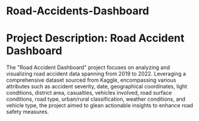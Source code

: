 # Road-Accidents-Dashboard
# Project Description: Road Accident Dashboard

The "Road Accident Dashboard" project focuses on analyzing and visualizing road accident data spanning from 2019 to 2022. Leveraging a comprehensive dataset sourced from Kaggle, encompassing various attributes such as accident severity, date, geographical coordinates, light conditions, district area, casualties, vehicles involved, road surface conditions, road type, urban/rural classification, weather conditions, and vehicle type, the project aimed to glean actionable insights to enhance road safety measures.
